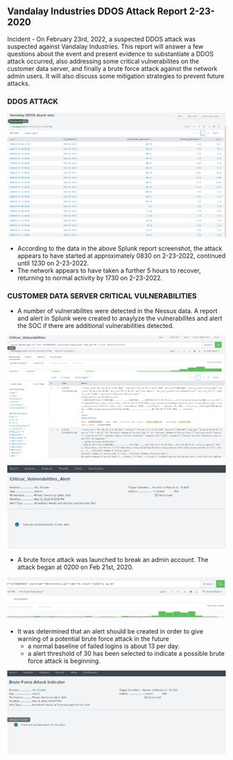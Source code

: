 ## Vandalay Industries DDOS Attack Report 2-23-2020

Incident - On February 23rd, 2022, a suspected DDOS attack was suspected against Vandalay Industries.  This report will answer a few questions about the event and present evidence to substantiate a DDOS attack occurred, also addressing some critical vulnerabilites on the customer data server, and finally a brute force attack against the network admin users. It will also discuss some mitigation strategies to prevent future attacks. 

### DDOS ATTACK

![DDOS attack](https://github.com/mikehemming/UofM_cybersecurity/blob/main/Week_18_Homework/Screencaps/Vandalay%20DDOS%20attack%20report.png)

-  According to the data in the above Splunk report screenshot, the attack appears to have started at approximately 0830 on 2-23-2022, continued until 1230 on 2-23-2022.
-  The network appears to have taken a further 5 hours to recover, returning to normal activity by 1730 on 2-23-2022.

### CUSTOMER DATA SERVER CRITICAL VULNERABILITIES
-   A number of vulnerabilites were detected in the Nessus data. A report and alert in Splunk were created to anaylyze the vulnerabilites and alert the SOC if there are additional vulnerabilities detected.

![Critcal Vulnerability Report](https://github.com/mikehemming/UofM_cybersecurity/blob/main/Week_18_Homework/Screencaps/Nessus_Logs_Critical_Vulnerabilities_report.png)

![Critical Vulnerability Alert](https://github.com/mikehemming/UofM_cybersecurity/blob/main/Week_18_Homework/Screencaps/Critical_vulnerability_Alert.png)

-  A brute force attack was launched to break an admin account. The attack began at 0200 on Feb 21st, 2020.

![Brute Force Attack](https://github.com/mikehemming/UofM_cybersecurity/blob/main/Week_18_Homework/Screencaps/Admin_logs_brute_force_attack.png)

-  It was determined that an alert should be created in order to give warning of a potential brute force attack in the future
    - a normal baseline of failed logins is about 13 per day. 
    - a alert threshold of 30 has been selected to indicate a possible brute force attack is beginning.

![Brute Force Attack Alert](https://github.com/mikehemming/UofM_cybersecurity/blob/main/Week_18_Homework/Screencaps/Brute_force_alert.png)